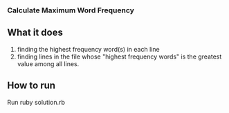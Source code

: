 ### Calculate Maximum Word Frequency

## What it does

1. finding the highest frequency word(s) in each line
2. finding lines in the file whose "highest frequency words"
is the greatest value among all lines.

## How to run
Run ruby solution.rb